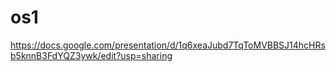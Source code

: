 # os1


https://docs.google.com/presentation/d/1q6xeaJubd7TqToMVBBSJ14hcHRsb5knnB3FdYQZ3ywk/edit?usp=sharing
